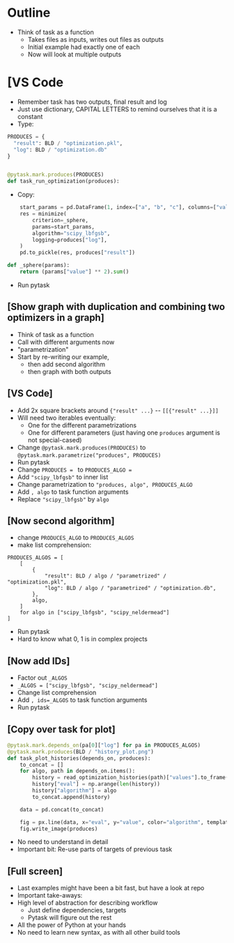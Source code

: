 # Outline

- Think of task as a function
  - Takes files as inputs, writes out files as outputs
  - Initial example had exactly one of each
  - Now will look at multiple outputs


# [VS Code

- Remember task has two outputs, final result and log
- Just use dictionary, CAPITAL LETTERS to remind ourselves that it is a constant
- Type:

```python
PRODUCES = {
  "result": BLD / "optimization.pkl",
  "log": BLD / "optimization.db"
}


@pytask.mark.produces(PRODUCES)
def task_run_optimization(produces):
```

- Copy:

```python
    start_params = pd.DataFrame(1, index=["a", "b", "c"], columns=["value"])
    res = minimize(
        criterion=_sphere,
        params=start_params,
        algorithm="scipy_lbfgsb",
        logging=produces["log"],
    )
    pd.to_pickle(res, produces["result"])

def _sphere(params):
    return (params["value"] ** 2).sum()
```

- Run pytask

## [Show graph with duplication and combining two optimizers in a graph]

- Think of task as a function
- Call with different arguments now
- "parametrization"
- Start by re-writing our example,
  - then add second algorithm
  - then graph with both outputs

## [VS Code]

- Add 2x square brackets around `{"result" ...}` -- `[[{"result" ...}]]`
- Will need two iterables eventually:
  - One for the different parametrizations
  - One for different parameters (just having one `produces` argument is not special-cased)
- Change `@pytask.mark.produces(PRODUCES)` to `@pytask.mark.parametrize("produces", PRODUCES)`
- Run pytask
- Change `PRODUCES = ` to `PRODUCES_ALGO = `
- Add `"scipy_lbfgsb"` to inner list
- Change parametrization to `"produces, algo", PRODUCES_ALGO`
- Add `, algo` to task function arguments
- Replace `"scipy_lbfgsb"` by `algo`

## [Now second algorithm]

- change `PRODUCES_ALGO` to `PRODUCES_ALGOS`
- make list comprehension:

```
PRODUCES_ALGOS = [
    [
        {
            "result": BLD / algo / "parametrized" / "optimization.pkl",
            "log": BLD / algo / "parametrized" / "optimization.db",
        },
        algo,
    ]
    for algo in ["scipy_lbfgsb", "scipy_neldermead"]
]
```

- Run pytask
- Hard to know what 0, 1 is in complex projects

## [Now add IDs]

- Factor out `_ALGOS`
- `_ALGOS = ["scipy_lbfgsb", "scipy_neldermead"]`
- Change list comprehension
- Add `, ids=_ALGOS` to task function arguments
- Run pytask

## [Copy over task for plot]

```python
@pytask.mark.depends_on(pa[0]["log"] for pa in PRODUCES_ALGOS)
@pytask.mark.produces(BLD / "history_plot.png")
def task_plot_histories(depends_on, produces):
    to_concat = []
    for algo, path in depends_on.items():
        history = read_optimization_histories(path)["values"].to_frame(name="value")
        history["eval"] = np.arange(len(history))
        history["algorithm"] = algo
        to_concat.append(history)

    data = pd.concat(to_concat)

    fig = px.line(data, x="eval", y="value", color="algorithm", template="plotly_dark")
    fig.write_image(produces)
```

- No need to understand in detail
- Important bit: Re-use parts of targets of previous task

## [Full screen]

- Last examples might have been a bit fast, but have a look at repo
- Important take-aways:
- High level of abstraction for describing workflow
  - Just define dependencies, targets
  - Pytask will figure out the rest
- All the power of Python at your hands
- No need to learn new syntax, as with all other build tools
